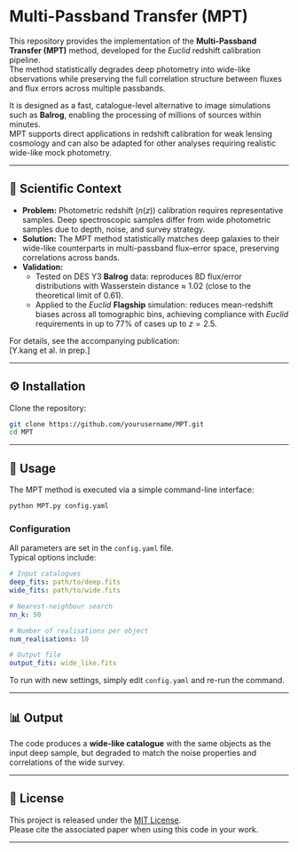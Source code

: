 # Multi-Passband Transfer (MPT)

This repository provides the implementation of the **Multi-Passband Transfer (MPT)** method, developed for the *Euclid* redshift calibration pipeline.  
The method statistically degrades deep photometry into wide-like observations while preserving the full correlation structure between fluxes and flux errors across multiple passbands.  

It is designed as a fast, catalogue-level alternative to image simulations such as **Balrog**, enabling the processing of millions of sources within minutes.  
MPT supports direct applications in redshift calibration for weak lensing cosmology and can also be adapted for other analyses requiring realistic wide-like mock photometry.

---

## 🔬 Scientific Context

- **Problem:** Photometric redshift ($n(z)$) calibration requires representative samples. Deep spectroscopic samples differ from wide photometric samples due to depth, noise, and survey strategy.  
- **Solution:** The MPT method statistically matches deep galaxies to their wide-like counterparts in multi-passband flux–error space, preserving correlations across bands.  
- **Validation:**  
  - Tested on DES Y3 **Balrog** data: reproduces 8D flux/error distributions with Wasserstein distance ≈ 1.02 (close to the theoretical limit of 0.61).  
  - Applied to the *Euclid* **Flagship** simulation: reduces mean-redshift biases across all tomographic bins, achieving compliance with *Euclid* requirements in up to 77% of cases up to $z=2.5$.  

For details, see the accompanying publication:  
[Y.kang et al. in prep.]

---

## ⚙️ Installation

Clone the repository:

```bash
git clone https://github.com/yourusername/MPT.git
cd MPT
```

---

## 🚀 Usage

The MPT method is executed via a simple command-line interface:

```bash
python MPT.py config.yaml
```

### Configuration

All parameters are set in the `config.yaml` file.  
Typical options include:

```yaml
# Input catalogues
deep_fits: path/to/deep.fits
wide_fits: path/to/wide.fits

# Nearest-neighbour search
nn_k: 50

# Number of realisations per object
num_realisations: 10

# Output file
output_fits: wide_like.fits
```

To run with new settings, simply edit `config.yaml` and re-run the command.

---

## 📊 Output

The code produces a **wide-like catalogue** with the same objects as the input deep sample, but degraded to match the noise properties and correlations of the wide survey.  

---

## 📄 License

This project is released under the [MIT License](LICENSE).  
Please cite the associated paper when using this code in your work.  

---
